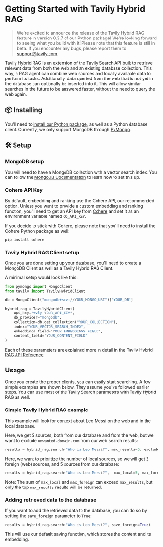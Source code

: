 # Getting Started with Tavily Hybrid RAG

> We're excited to announce the release of the Tavily Hybrid RAG feature in version 0.3.7 of our Python package! We're looking forward to seeing what you build with it! Please note that this feature is still in beta. If you encounter any bugs, please report them to [support@tavily.com](mailto:support@tavily.com).

Tavily Hybrid RAG is an extension of the Tavily Search API built to retrieve relevant data from both the web and an existing database collection. This way, a RAG agent can combine web sources and locally available data to perform its tasks. Additionally, data queried from the web that is not yet in the database can optionally be inserted into it. This will allow similar searches in the future to be answered faster, without the need to query the web again.

## 📦 Installing
You'll need to [install our Python package](/docs/python-sdk/tavily-search/getting-started), as well as a Python database client. Currently, we only support MongoDB through [PyMongo](https://pypi.org/project/pymongo/).

## 🛠️ Setup

### MongoDB setup
You will need to have a MongoDB collection with a vector search index. You can follow the [MongoDB Documentation](https://www.mongodb.com/docs/atlas/atlas-vector-search/vector-search-type/) to learn how to set this up.

### Cohere API Key
By default, embedding and ranking use the Cohere API, our recommended option. Unless you want to provide a custom embedding and ranking function, you'll need to get an API key from [Cohere](https://cohere.ai/) and set it as an environment variable named `CO_API_KEY`.

If you decide to stick with Cohere, please note that you'll need to install the Cohere Python package as well:
```bash
pip install cohere
```

### Tavily Hybrid RAG Client setup
Once you are done setting up your database, you'll need to create a MongoDB Client as well as a Tavily Hybrid RAG Client.

A minimal setup would look like this:
```python
from pymongo import MongoClient
from tavily import TavilyHybridClient

db = MongoClient("mongodb+srv://YOUR_MONGO_URI")["YOUR_DB"]

hybrid_rag = TavilyHybridClient(
    api_key="tvly-YOUR_API_KEY",
    db_provider="mongodb",
    collection=db.get_collection("YOUR_COLLECTION"),
    index="YOUR_VECTOR_SEARCH_INDEX",
    embeddings_field="YOUR_EMBEDDINGS_FIELD",
    content_field="YOUR_CONTENT_FIELD"
)
```

Each of these parameters are explained more in detail in the [Tavily Hybrid RAG API Reference](/docs/python-sdk/tavily-hybrid-rag/api-reference)


##  Usage

Once you create the proper clients, you can easily start searching. A few simple examples are shown below. They assume you've followed earlier steps. You can use most of the Tavily Search parameters with Tavily Hybrid RAG as well.

### Simple Tavily Hybrid RAG example
This example will look for context about Leo Messi on the web and in the local database.

Here, we get 5 sources, both from our database and from the web, but we want to exclude `unwanted-domain.com` from our web search results:
```python
results = hybrid_rag.search("Who is Leo Messi?", max_results=5, exclude_domains=['unwanted-domain.com'])
```

Here, we want to prioritize the number of local sources, so we will get 2 foreign (web) sources, and 5 sources from our database:
```python
results = hybrid_rag.search("Who is Leo Messi?",  max_local=5, max_foreign=2)
```
Note: The sum of `max_local` and `max_foreign` can exceed `max_results`, but only the top `max_results` results will be returned.


### Adding retrieved data to the database
If you want to add the retrieved data to the database, you can do so by setting the `save_foreign` parameter to `True`:
```python
results = hybrid_rag.search("Who is Leo Messi?", save_foreign=True)
```
This will use our default saving function, which stores the content and its embedding.
